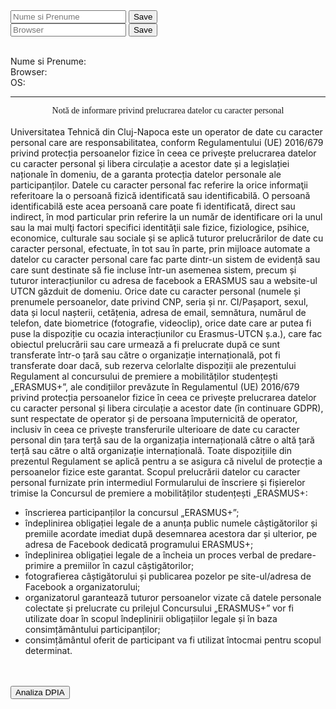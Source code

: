 <script>
function setNameData(){
		let element = document.getElementById('nameField');
		document.cookie = "data="+element.value;
		let btn1 = document.getElementById('saveBtn');
		document.getElementById('nameCookie').innerHTML=element.value;
	}

	function setBrowser(){
		let element = document.getElementById('browserField');
		document.cookie = "data="+element.value;
		let btn2 = document.getElementById('saveBtn2');
		document.getElementById('browserCookie').innerHTML=element.value;
	}

	var OSName = "Unknown";
	if (window.navigator.userAgent.indexOf("Windows NT 10.0")!= -1) OSName="Windows 10";
	if (window.navigator.userAgent.indexOf("Windows NT 6.2") != -1) OSName="Windows 8";
	if (window.navigator.userAgent.indexOf("Windows NT 6.1") != -1) OSName="Windows 7";
	if (window.navigator.userAgent.indexOf("Mac")            != -1) OSName="Mac/iOS";
	if (window.navigator.userAgent.indexOf("X11")            != -1) OSName="UNIX";
	if (window.navigator.userAgent.indexOf("Linux")          != -1) OSName="Linux";
	document.cookie = "operating-system="+OSName;
	document.getElementById('detectOS').innerHTML=OSName;
</script>

<body>
<input id="nameField" type="text" class="form-control " placeholder="Nume si Prenume">
<button class="btn btn-success custom" type="button" id="saveBtn" onclick="setNameData()">Save</button>
<br>

<input id="browserField" type="text" class="form-control " placeholder="Browser">
<button class="btn btn-success custom" type="button" id="saveBtn2" onclick="setBrowser()">Save</button>
<br><br>

Nume si Prenume: <b><span id="nameCookie"></span></b><br>
Browser:<b><span id="browserCookie"></span></b><br>
OS:<b><span id="detectOS"></span></b><br>

<hr>
<div style="text-align:center; font-family:'Arial Black';"> Notă de informare privind prelucrarea datelor cu caracter personal </div>
<br>
Universitatea Tehnică din Cluj-Napoca este un operator de date cu caracter personal care are
responsabilitatea, conform Regulamentului (UE) 2016/679 privind protecția persoanelor fizice în
ceea ce privește prelucrarea datelor cu caracter personal și libera circulație a acestor date și a
legislației naționale în domeniu, de a garanta protecția datelor personale ale participanților.
Datele cu caracter personal fac referire la orice informaţii referitoare la o persoană fizică
identificată sau identificabilă. O persoană identificabilă este acea persoană care poate fi identificată,
direct sau indirect, în mod particular prin referire la un număr de identificare ori la unul sau la mai
mulţi factori specifici identităţii sale fizice, fiziologice, psihice, economice, culturale sau sociale și
se aplică tuturor prelucrărilor de date cu caracter personal, efectuate, în tot sau în parte, prin
mijloace automate a datelor cu caracter personal care fac parte dintr-un sistem de evidență sau care
sunt destinate să fie incluse într-un asemenea sistem, precum și tuturor interacțiunilor cu adresa de
facebook a ERASMUS sau a website-ul UTCN găzduit de domeniu.
Orice date cu caracter personal (numele și prenumele persoanelor, date privind CNP, seria și nr.
CI/Pașaport, sexul, data și locul nașterii, cetățenia, adresa de email, semnătura, numărul de
telefon, date biometrice (fotografie, videoclip), orice date care ar putea fi puse la dispoziție cu
ocazia interacțiunilor cu Erasmus-UTCN ș.a.), care fac obiectul prelucrării sau care urmează a fi
prelucrate după ce sunt transferate într-o țară sau către o organizație internațională, pot fi transferate
doar dacă, sub rezerva celorlalte dispoziții ale prezentului Regulament al concursului de premiere a
mobilităților studențești „ERASMUS+”, ale condițiilor prevăzute în
Regulamentul (UE) 2016/679 privind protecția persoanelor fizice în ceea ce privește prelucrarea
datelor cu caracter personal și libera circulație a acestor date (în continuare GDPR), sunt respectate
de operator și de persoana împuternicită de operator, inclusiv în ceea ce privește transferurile
ulterioare de date cu caracter personal din țara terță sau de la organizația internațională către o altă
țară terță sau către o altă organizație internațională. Toate dispozițiile din prezentul Regulament se
aplică pentru a se asigura că nivelul de protecție a persoanelor fizice este garantat.
Scopul prelucrării datelor cu caracter personal furnizate prin intermediul Formularului de înscriere
și fișierelor trimise la Concursul de premiere a mobilităților studențești „ERASMUS+:
<ul>
<li> înscrierea participanților la concursul „ERASMUS+”;</li>
<li> îndeplinirea obligației legale de a anunța public numele câștigătorilor și premiile
acordate imediat după desemnarea acestora dar și ulterior, pe adresa de Facebook
dedicată programului ERASMUS+;</li>
<li> îndeplinirea obligației legale de a încheia un proces verbal de predare-primire a
premiilor în cazul câștigătorilor;</li>
<li> fotografierea câștigătorului și publicarea pozelor pe site-ul/adresa de Facebook a
organizatorului;</li>
<li> organizatorul garantează tuturor persoanelor vizate că datele personale colectate și
prelucrate cu prilejul Concursului „ERASMUS+” vor fi utilizate
doar în scopul îndeplinirii obligațiilor legale și în baza consimțământului
participanților;</li>
<li> consimțământul oferit de participant va fi utilizat întocmai pentru scopul determinat.</li>
</ul>
</hr>
<br><br>
<a target="blank" href="https://drive.google.com/file/d/123d5xHeMnDA3vYUwvtLlC2AG25O-lEs8/view?usp=sharing">
	<button class="btn btn-warning">Analiza DPIA</button>
</a>
</body>
